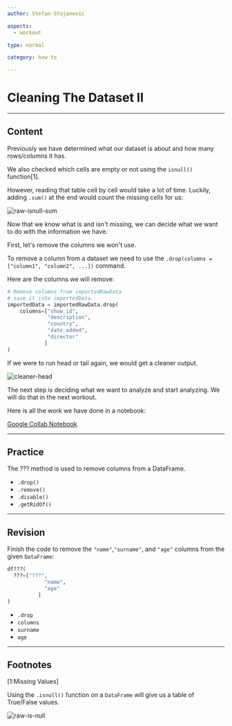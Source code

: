 ```yaml
---
author: Stefan-Stojanovic

aspects:
  - workout

type: normal

category: how to

---
```


# Cleaning The Dataset II

---
## Content

Previously we have determined what our dataset is about and how many rows/columns it has.

We also checked which cells are empty or not using the `isnull()` function[1].

However, reading that table cell by cell would take a lot of time. Luckily, adding `.sum()` at the end would count the missing cells for us:

![raw-isnull-sum](https://img.enkipro.com/629e4a33e5c98d860011a442d3bba282.png)

Now that we know what is and isn't missing, we can decide what we want to do with the information we have.

First, let's remove the columns we won't use.

To remove a column from a dataset we need to use the `.drop(columns = ["column1", "column2", ...])` command.

Here are the columns we will remove:

```py
# Remove columns from importedRawData
# save it into importedData
importedData = importedRawData.drop(
    columns=["show_id", 
             "description", 
             "country", 
             "date_added", 
             "director"
            ]
)
```

If we were to run head or tail again, we would get a cleaner output.

![cleaner-head](https://img.enkipro.com/f559d042eb418779165dc355236fab44.png)

The next step is deciding what we want to analyze and start analyzing. We will do that in the next workout.

Here is all the work we have done in a notebook:

[Google Collab Notebook](https://colab.research.google.com/drive/1WQoAQhnaI5Eh-gQ_Qg-VA9VPk7aSJvgB?authuser=1)

---
## Practice

The ??? method is used to remove columns from a DataFrame.

- `.drop()`
- `.remove()`
- `.disable()`
- `.getRidOf()`

---
## Revision

Finish the code to remove the `"name"`,`"surname"`, and `"age"` columns from the given `DataFrame`: 

```python
df???(
  ???=["???", 
            "name", 
            "age"
          ]
)
```

- `.drop`
- `columns`
- `surname`
- `age`

---

## Footnotes

[1:Missing Values]

Using the `.isnull()` function on a `DataFrame` will give us a table of True/False values.

![raw-is-null](https://img.enkipro.com/f21cee53d181046c10b517cf0bf4c9a2.png)